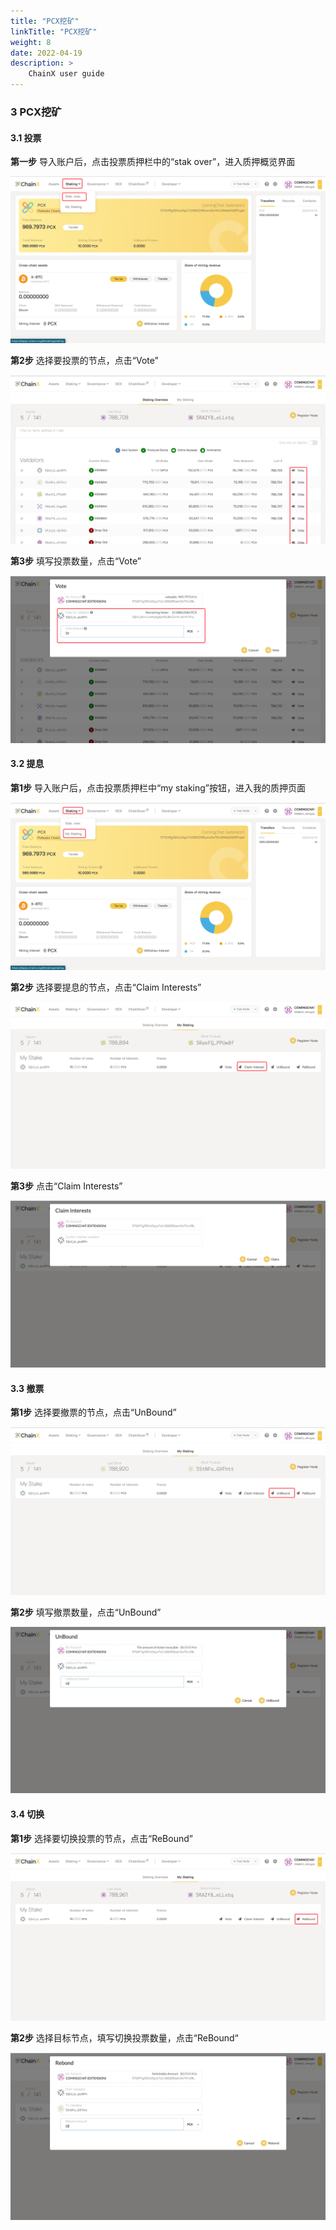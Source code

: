 ```yaml
---
title: "PCX挖矿"
linkTitle: "PCX挖矿"
weight: 8
date: 2022-04-19
description: >
    ChainX user guide
---
```


### 3 PCX挖矿

#### 3.1 投票

**第一步**
导入账户后，点击投票质押栏中的“stak over”，进入质押概览界面

![](/images/pcx.png)

**第2步** 
选择要投票的节点，点击“Vote”

![](/images/pcx2.png)

**第3步**
填写投票数量，点击“Vote”

![](/images/pcx3.png)

#### 3.2 提息

**第1步**
导入账户后，点击投票质押栏中“my staking”按钮，进入我的质押页面

![](/images/pcx4.png)

**第2步** 选择要提息的节点，点击“Claim Interests”

![](/images/pcx5.png)

**第3步** 点击“Claim Interests”

![](/images/pcx6.png)


#### 3.3 撤票

**第1步**
选择要撤票的节点，点击“UnBound”

![](/images/pcx7.png)

**第2步**
填写撤票数量，点击“UnBound”

![](/images/pcx8.png)

#### 3.4 切换

**第1步**
选择要切换投票的节点，点击“ReBound”

![](/images/pcx9.png)

**第2步**
选择目标节点，填写切换投票数量，点击“ReBound“

![](/images/pcx10.png)
